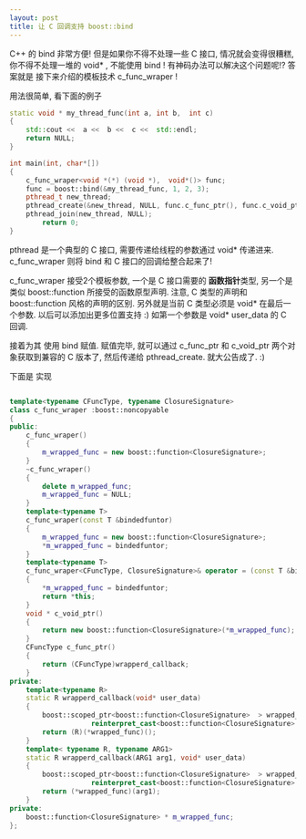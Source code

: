 ```yaml
---
layout: post
title: 让 C 回调支持 boost::bind
---
```


C++ 的 bind 非常方便! 但是如果你不得不处理一些 C 接口, 情况就会变得很糟糕, 你不得不处理一堆的 void\* , 
不能使用 bind ! 有神码办法可以解决这个问题呢!? 答案就是 接下来介绍的模板技术 c\_func\_wraper !

用法很简单, 看下面的例子

```c++
static void * my_thread_func(int a, int b,  int c)
{
	std::cout <<  a <<  b <<  c <<  std::endl;
	return NULL;
}

int main(int, char*[])
{
	c_func_wraper<void *(*) (void *),  void*()> func;
	func = boost::bind(&my_thread_func, 1, 2, 3);
	pthread_t new_thread;
	pthread_create(&new_thread, NULL, func.c_func_ptr(), func.c_void_ptr());
	pthread_join(new_thread, NULL);
        return 0;
}

```
pthread 是一个典型的 C 接口,  需要传递给线程的参数通过 void* 传递进来.  c\_func\_wraper 则将 bind 和 C 接口的回调给整合起来了!

c\_func\_wraper 接受2个模板参数, 一个是 C 接口需要的 **函数指针**类型, 另一个是 类似 boost::function 所接受的函数原型声明. 注意, C 类型的声明和 boost::function 风格的声明的区别. 另外就是当前 C  类型必须是 void\* 在最后一个参数. 以后可以添加出更多位置支持 :)  如第一个参数是 void\* user_data 的 C 回调.

接着为其 使用 bind 赋值. 赋值完毕, 就可以通过 c\_func\_ptr 和 c\_void\_ptr 两个对象获取到兼容的 C 版本了, 然后传递给 pthread_create. 就大公告成了. :) 


下面是 实现 

```c++

template<typename CFuncType, typename ClosureSignature>
class c_func_wraper :boost::noncopyable
{
public:
	c_func_wraper()
	{
		m_wrapped_func = new boost::function<ClosureSignature>;
	}
	~c_func_wraper()
	{
		delete m_wrapped_func;
		m_wrapped_func = NULL;
	}
	template<typename T>
 	c_func_wraper(const T &bindedfuntor)
 	{
  		m_wrapped_func = new boost::function<ClosureSignature>;
 		*m_wrapped_func = bindedfuntor;
 	}
	template<typename T>
	c_func_wraper<CFuncType, ClosureSignature>& operator = (const T &bindedfuntor)
	{
		*m_wrapped_func = bindedfuntor;
		return *this;
	}
	void * c_void_ptr()
	{
		return new boost::function<ClosureSignature>(*m_wrapped_func);
	}
	CFuncType c_func_ptr()
	{
		return (CFuncType)wrapperd_callback;
	}
private:
	template<typename R>
	static R wrapperd_callback(void* user_data)
	{
		boost::scoped_ptr<boost::function<ClosureSignature>  > wrapped_func(
					reinterpret_cast<boost::function<ClosureSignature> *>(user_data));
		return (R)(*wrapped_func)();
	}
	template< typename R, typename ARG1>
	static R wrapperd_callback(ARG1 arg1, void* user_data)
	{
		boost::scoped_ptr<boost::function<ClosureSignature>  > wrapped_func(
					reinterpret_cast<boost::function<ClosureSignature> *>(user_data));
		return (*wrapped_func)(arg1);
	}
private:
	boost::function<ClosureSignature> * m_wrapped_func;
};
```

